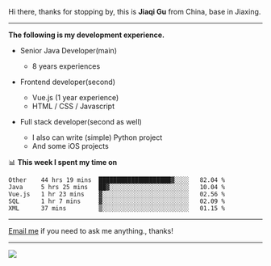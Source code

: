 Hi there, thanks for stopping by, this is **Jiaqi Gu** from China, base in Jiaxing.

---

**The following is my development experience.**

- Senior Java Developer(main)
  - 8 years experiences

- Frontend developer(second)
  - Vue.js (1 year experience)
  - HTML / CSS / Javascript
  
- Full stack developer(second as well)
  - I also can write (simple) Python project
  - And some iOS projects

📊 **This week I spent my time on**
<!--START_SECTION:waka-->
```text
Other    44 hrs 19 mins  ████████████████████▓░░░░   82.04 % 
Java     5 hrs 25 mins   ██▓░░░░░░░░░░░░░░░░░░░░░░   10.04 % 
Vue.js   1 hr 23 mins    ▓░░░░░░░░░░░░░░░░░░░░░░░░   02.56 % 
SQL      1 hr 7 mins     ▓░░░░░░░░░░░░░░░░░░░░░░░░   02.09 % 
XML      37 mins         ▒░░░░░░░░░░░░░░░░░░░░░░░░   01.15 % 
```
<!--END_SECTION:waka-->

---

[Email me](mailto:droidqw@gmail.com?subject=Hiring_from_GitHub) if you need to ask me anything., thanks!

---

![]( https://visitor-badge.glitch.me/badge?page_id=githubgujiaqi)

